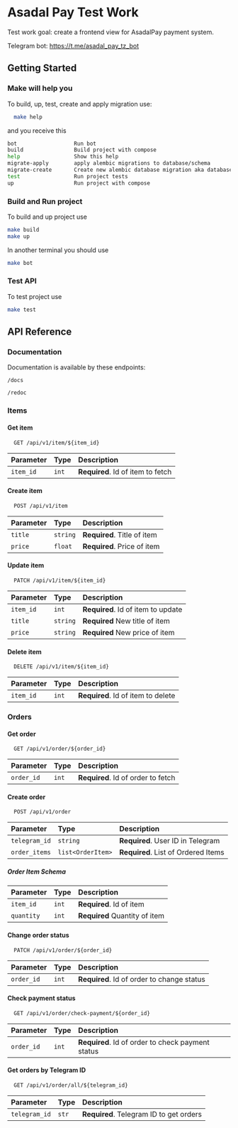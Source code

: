 
# Asadal Pay Test Work

Test work goal: create a frontend view for AsadalPay payment system.

Telegram bot: https://t.me/asadal_pay_tz_bot

## Getting Started

### Make will help you
To build, up, test, create and apply migration use:

```bash
  make help
```
and you receive this
```bash
bot                  Run bot
build                Build project with compose
help                 Show this help
migrate-apply        apply alembic migrations to database/schema
migrate-create       Create new alembic database migration aka database revision.
test                 Run project tests
up                   Run project with compose
```

### Build and Run project
To build and up project use
```bash
make build
make up
```
In another terminal you should use
```bash
make bot
```

### Test API
To test project use
```bash
make test
```

## API Reference

### Documentation
Documentation is available by these endpoints:
```http
/docs
```
```http
/redoc
```

### Items

#### Get item

```http
  GET /api/v1/item/${item_id}
```

| Parameter | Type     | Description                       |
| :-------- | :------- | :-------------------------------- |
| `item_id` | `int`    | **Required**. Id of item to fetch |


#### Create item

```http
  POST /api/v1/item
```

| Parameter | Type     | Description                       |
| :-------- | :------- | :-------------------------------- |
| `title`   | `string` | **Required**. Title of item       |
| `price`   | `float`  | **Required**. Price of item       |


#### Update item

```http
  PATCH /api/v1/item/${item_id}
```

| Parameter | Type     | Description                       |
| :-------- | :------- | :-------------------------------- |
| `item_id` | `int`    | **Required**. Id of item to update|
| `title`   | `string` | **Required** New title of item    |
| `price`   | `string` | **Required** New price of item    |


#### Delete item

```http
  DELETE /api/v1/item/${item_id}
```

| Parameter | Type     | Description                       |
| :-------- | :------- | :-------------------------------- |
| `item_id` | `int`    | **Required**. Id of item to delete|


### Orders

#### Get order

```http
  GET /api/v1/order/${order_id}
```

| Parameter | Type     | Description                       |
| :-------- | :------- | :-------------------------------- |
| `order_id`| `int`    | **Required**. Id of order to fetch|


#### Create order

```http
  POST /api/v1/order
```

| Parameter    | Type            | Description                         |
| :--------    | :-------        | :--------------------------------   |
| `telegram_id`| `string`        | **Required**. User ID in Telegram   |
|`order_items` |`list<OrderItem>`| **Required**. List of Ordered Items |

##### Order Item Schema

| Parameter | Type     | Description                       |
| :-------- | :------- | :-------------------------------- |
| `item_id` | `int`    | **Required**. Id of item          |
|`quantity` |`int`     | **Required** Quantity of item     |


#### Change order status

```http
  PATCH /api/v1/order/${order_id}
```

| Parameter | Type     | Description                               |
| :-------- | :------- | :--------------------------------         |
| `order_id`| `int`    | **Required**. Id of order to change status|


#### Check payment status

```http
  GET /api/v1/order/check-payment/${order_id}
```

| Parameter | Type     | Description                                      |
| :-------- | :------- | :--------------------------------                |
| `order_id`| `int`    | **Required**. Id of order to check payment status|


#### Get orders by Telegram ID

```http
  GET /api/v1/order/all/${telegram_id}
```

| Parameter    | Type     | Description                               |
| :--------    | :------- | :--------------------------------         |
| `telegram_id`| `str`    | **Required**. Telegram ID to get orders   |
